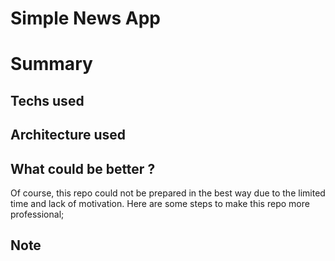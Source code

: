 # Simple News App

#  Summary


## Techs used


 
## Architecture used


## What could be better ?
Of course, this repo could not be prepared in the best way due to the limited time and lack of motivation. Here are some steps to make this repo more professional;


## Note
